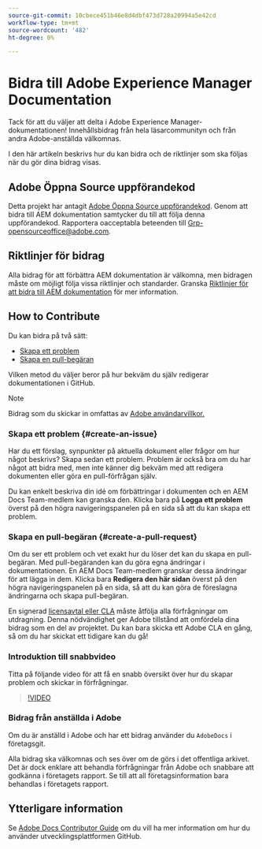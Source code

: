 ```yaml
---
source-git-commit: 10cbece451b46e8d4dbf473d728a20994a5e42cd
workflow-type: tm+mt
source-wordcount: '482'
ht-degree: 0%

---
```

# Bidra till Adobe Experience Manager Documentation

Tack för att du väljer att delta i Adobe Experience Manager-dokumentationen! Innehållsbidrag från hela läsarcommunityn och från andra Adobe-anställda välkomnas.

I den här artikeln beskrivs hur du kan bidra och de riktlinjer som ska följas när du gör dina bidrag visas.

## Adobe Öppna Source uppförandekod

Detta projekt har antagit [Adobe Öppna Source uppförandekod](code-of-conduct.md). Genom att bidra till AEM dokumentation samtycker du till att följa denna uppförandekod. Rapportera oacceptabla beteenden till [Grp-opensourceoffice@adobe.com](mailto:Grp-opensourceoffice@adobe.com).

## Riktlinjer för bidrag

Alla bidrag för att förbättra AEM dokumentation är välkomna, men bidragen måste om möjligt följa vissa riktlinjer och standarder. Granska [Riktlinjer för att bidra till AEM dokumentation](guidelines.md) för mer information.

## How to Contribute

Du kan bidra på två sätt:

* [Skapa ett problem](#create-an-issue)
* [Skapa en pull-begäran](#create-a-pull-request)

Vilken metod du väljer beror på hur bekväm du själv redigerar dokumentationen i GitHub.

>[!NOTE]
>
>Bidrag som du skickar in omfattas av [Adobe användarvillkor.](https://www.adobe.com/legal/terms.html)

### Skapa ett problem {#create-an-issue}

Har du ett förslag, synpunkter på aktuella dokument eller frågor om hur något beskrivs? Skapa sedan ett problem. Problem är också bra om du har något att bidra med, men inte känner dig bekväm med att redigera dokumenten eller göra en pull-förfrågan själv.

Du kan enkelt beskriva din idé om förbättringar i dokumenten och en AEM Docs Team-medlem kan granska den. Klicka bara på **Logga ett problem** överst på den högra navigeringspanelen på en sida så att du kan skapa ett problem.

### Skapa en pull-begäran {#create-a-pull-request}

Om du ser ett problem och vet exakt hur du löser det kan du skapa en pull-begäran. Med pull-begäranden kan du göra egna ändringar i dokumentationen. En AEM Docs Team-medlem granskar dessa ändringar för att lägga in dem. Klicka bara **Redigera den här sidan** överst på den högra navigeringspanelen på en sida, så att du kan göra de föreslagna ändringarna och skapa pull-begäran.

En signerad [licensavtal eller CLA](https://opensource.adobe.com/cla.html) måste åtfölja alla förfrågningar om utdragning. Denna nödvändighet ger Adobe tillstånd att omfördela dina bidrag som en del av projektet. Du kan bara skicka ett Adobe CLA en gång, så om du har skickat ett tidigare kan du gå!

### Introduktion till snabbvideo

Titta på följande video för att få en snabb översikt över hur du skapar problem och skickar in förfrågningar.

>[!VIDEO](https://video.tv.adobe.com/v/27069)

### Bidrag från anställda i Adobe

Om du är anställd i Adobe och har ett bidrag använder du `AdobeDocs` i företagsgit.

Alla bidrag ska välkomnas och ses över om de görs i det offentliga arkivet. Det är dock enklare att behandla förfrågningar från Adobe och snabbare att godkänna i företagets rapport. Se till att all företagsinformation bara behandlas i företagets rapport.

## Ytterligare information

Se [Adobe Docs Contributor Guide](https://experienceleague.adobe.com/en/docs/contributor/contributor-guide/introduction) om du vill ha mer information om hur du använder utvecklingsplattformen GitHub.
